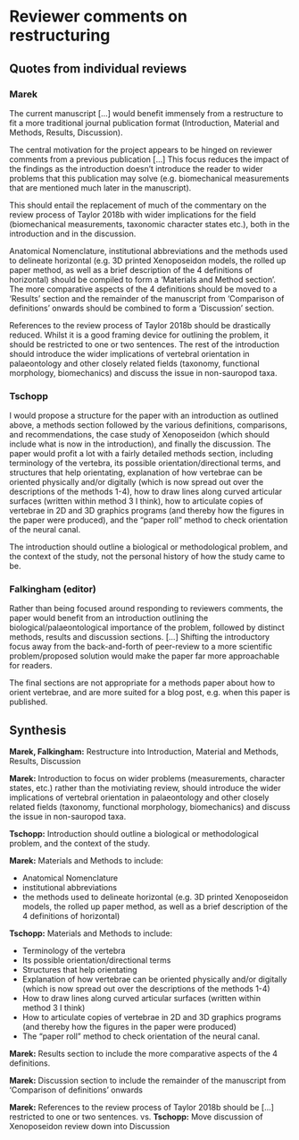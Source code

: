 # Reviewer comments on restructuring



## Quotes from individual reviews


### Marek

The current manuscript [...] would benefit immensely from a restructure to fit a more traditional journal publication format (Introduction, Material and Methods, Results, Discussion).

The central motivation for the project appears to be hinged on reviewer comments from a previous publication [...] This focus reduces the impact of the findings as the introduction doesn’t introduce the reader to wider problems that this publication may solve (e.g. biomechanical measurements that are mentioned much later in the manuscript).

This should entail the replacement of much of the commentary on the review process of Taylor 2018b with wider implications for the field (biomechanical measurements, taxonomic character states etc.), both in the introduction and in the discussion.

Anatomical Nomenclature, institutional abbreviations and the methods used to delineate horizontal (e.g. 3D printed Xenoposeidon models, the rolled up paper method, as well as a brief description of the 4 definitions of horizontal) should be compiled to form a ‘Materials and Method section’. The more comparative aspects of the 4 definitions should be moved to a ‘Results’ section and the remainder of the manuscript from ‘Comparison of definitions’ onwards should be combined to form a ‘Discussion’ section.

References to the review process of Taylor 2018b should be drastically reduced. Whilst it is a good framing device for outlining the problem, it should be restricted to one or two sentences. The rest of the introduction should introduce the wider implications of vertebral orientation in palaeontology and other closely related fields (taxonomy, functional morphology, biomechanics) and discuss the issue in non-sauropod taxa.


### Tschopp

I would propose a structure for the paper with an introduction as outlined above, a methods section followed by the various definitions, comparisons, and recommendations, the case study of Xenoposeidon (which should include what is now in the introduction), and finally the discussion. The paper would profit a lot with a fairly detailed methods section, including terminology of the vertebra, its possible orientation/directional terms, and structures that help orientating, explanation of how vertebrae can be oriented physically and/or digitally (which is now spread out over the descriptions of the methods 1-4), how to draw lines along curved articular surfaces (written within method 3 I think), how to articulate copies of vertebrae in 2D and 3D graphics programs (and thereby how the figures in the paper were produced), and the “paper roll” method to check orientation of the neural canal.

The introduction should outline a biological or methodological problem, and the context of the study, not the personal history of how the study came to be.


### Falkingham (editor)

Rather than being focused around responding to reviewers comments, the paper would benefit from an introduction outlining the biological/palaeontological importance of the problem, followed by distinct methods, results and discussion sections. [...] Shifting the introductory focus away from the back-and-forth of peer-review to a more scientific problem/proposed solution would make the paper far more approachable for readers.

The final sections are not appropriate for a methods paper about how to orient vertebrae, and are more suited for a blog post, e.g. when this paper is published.



## Synthesis

**Marek, Falkingham:**
Restructure into Introduction, Material and Methods, Results, Discussion

**Marek:**
Introduction to focus on wider problems (measurements, character states, etc.) rather than the motiviating review, should introduce the wider implications of vertebral orientation in palaeontology and other closely related fields (taxonomy, functional morphology, biomechanics) and discuss the issue in non-sauropod taxa.

**Tschopp:**
Introduction should outline a biological or methodological problem, and the context of the study.

**Marek:**
Materials and Methods to include:
* Anatomical Nomenclature
* institutional abbreviations
* the methods used to delineate horizontal (e.g. 3D printed Xenoposeidon models, the rolled up paper method, as well as a brief description of the 4 definitions of horizontal)

**Tschopp:**
Materials and Methods to include:
* Terminology of the vertebra
* Its possible orientation/directional terms
* Structures that help orientating
* Explanation of how vertebrae can be oriented physically and/or digitally (which is now spread out over the descriptions of the methods 1-4)
* How to draw lines along curved articular surfaces (written within method 3 I think)
* How to articulate copies of vertebrae in 2D and 3D graphics programs (and thereby how the figures in the paper were produced)
* The “paper roll” method to check orientation of the neural canal.

**Marek:**
Results section to include the more comparative aspects of the 4 definitions.

**Marek:**
Discussion section to include the remainder of the manuscript from ‘Comparison of definitions’ onwards

**Marek:**
References to the review process of Taylor 2018b should be [...] restricted to one or two sentences.
vs.
**Tschopp:**
Move discussion of Xenoposeidon review down into Discussion

